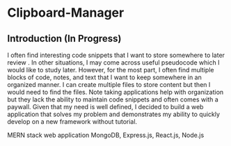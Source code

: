 # Clipboard-Manager

## Introduction (In Progress)
I often find interesting code snippets that I want to store somewhere to later review . In other situations, I may come across useful pseudocode which I would like to study later. However, for the most part, I often find multiple blocks of code, notes, and text that I want to keep somewhere in an organized manner. I can create multiple files to store content but then I would need to find the files. Note taking applications help with organization but they lack the ability to maintain code snippets and often comes with a paywall. Given that my need is well defined, I decided to build a web application that solves my problem and demonstrates my ability to quickly develop on a new framework without tutorial.

MERN stack web application
MongoDB, Express.js, React.js, Node.js
